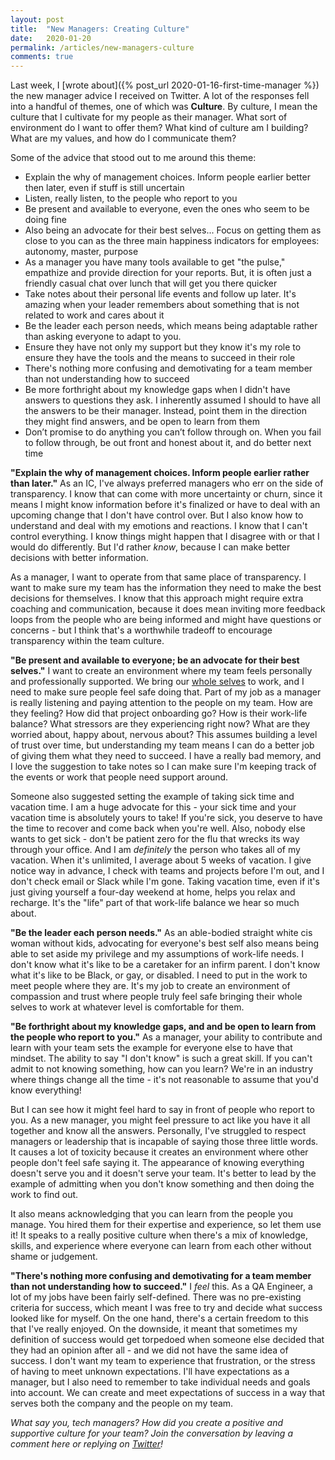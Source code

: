 ```yaml
---
layout: post
title:  "New Managers: Creating Culture"
date:   2020-01-20
permalink: /articles/new-managers-culture
comments: true
---
```


Last week, I [wrote about]({% post_url 2020-01-16-first-time-manager %}) the new manager advice I received on Twitter. A lot of the responses fell into a handful of themes, one of which was **Culture**. By culture, I mean the culture that I cultivate for my people as their manager. What sort of environment do I want to offer them? What kind of culture am I building? What are my values, and how do I communicate them?

Some of the advice that stood out to me around this theme:

- Explain the why of management choices. Inform people earlier better then later, even if stuff is still uncertain
- Listen, really listen, to the people who report to you
- Be present and available to everyone, even the ones who seem to be doing fine
- Also being an advocate for their best selves... Focus on getting them as close to you can as the three main happiness indicators for employees: autonomy, master, purpose
- As a manager you have many tools available to get "the pulse," empathize and provide direction for your reports. But, it is often just a friendly casual chat over lunch that will get you there quicker
- Take notes about their personal life events and follow up later. It's amazing when your leader remembers about something that is not related to work and cares about it
- Be the leader each person needs, which means being adaptable rather than asking everyone to adapt to you.
- Ensure they have not only my support but they know it's my role to ensure they have the tools and the means to succeed in their role
- There's nothing more confusing and demotivating for a team member than not understanding how to succeed
- Be more forthright about my knowledge gaps when I didn't have answers to questions they ask. I inherently assumed I should to have all the answers to be their manager. Instead, point them in the direction they might find answers, and be open to learn from them
- Don’t promise to do anything you can’t follow through on. When you fail to follow through, be out front and honest about it, and do better next time

**"Explain the why of management choices. Inform people earlier rather than later."** As an IC, I've always preferred managers who err on the side of transparency. I know that can come with more uncertainty or churn, since it means I might know information before it's finalized or have to deal with an upcoming change that I don't have control over. But I also know how to understand and deal with my emotions and reactions. I know that I can't control everything. I know things might happen that I disagree with or that I would do differently. But I'd rather _know_, because I can make better decisions with better information.

As a manager, I want to operate from that same place of transparency. I want to make sure my team has the information they need to make the best decisions for themselves. I know that this approach might require extra coaching and communication, because it does mean inviting more feedback loops from the people who are being informed and might have questions or concerns - but I think that's a worthwhile tradeoff to encourage transparency within the team culture.

**"Be present and available to everyone; be an advocate for their best selves."** I want to create an environment where my team feels personally and professionally supported. We bring our [whole selves](https://speakerdeck.com/angelariggs/why-is-there-a-marble-in-your-nose?slide=28) to work, and I need to make sure people feel safe doing that. Part of my job as a manager is really listening and paying attention to the people on my team. How are they feeling? How did that project onboarding go? How is their work-life balance? What stressors are they experiencing right now? What are they worried about, happy about, nervous about? This assumes building a level of trust over time, but understanding my team means I can do a better job of giving them what they need to succeed. I have a really bad memory, and I love the suggestion to take notes so I can make sure I'm keeping track of the events or work that people need support around.

Someone also suggested setting the example of taking sick time and vacation time. I am a huge advocate for this - your sick time and your vacation time is absolutely yours to take! If you're sick, you deserve to have the time to recover and come back when you're well. Also, nobody else wants to get sick - don't be patient zero for the flu that wrecks its way through your office. And I am _definitely_ the person who takes all of my vacation. When it's unlimited, I average about 5 weeks of vacation. I give notice way in advance, I check with teams and projects before I'm out, and I don't check email or Slack while I'm gone. Taking vacation time, even if it's just giving yourself a four-day weekend at home, helps you relax and recharge. It's the "life" part of that work-life balance we hear so much about. 

**"Be the leader each person needs."** As an able-bodied straight white cis woman without kids, advocating for everyone's best self also means being able to set aside my privilege and my assumptions of work-life needs. I don't know what it's like to be a caretaker for an infirm parent. I don't know what it's like to be Black, or gay, or disabled. I need to put in the work to meet people where they are. It's my job to create an environment of compassion and trust where people truly feel safe bringing their whole selves to work at whatever level is comfortable for them.

**"Be forthright about my knowledge gaps, and and be open to learn from the people who report to you."** As a manager, your ability to contribute and learn with your team sets the example for everyone else to have that mindset. The ability to say "I don't know" is such a great skill. If you can't admit to not knowing something, how can you learn? We're in an industry where things change all the time - it's not reasonable to assume that you'd know everything!

But I can see how it might feel hard to say in front of people who report to you. As a new manager, you might feel pressure to act like you have it all together and know all the answers. Personally, I've struggled to respect managers or leadership that is incapable of saying those three little words. It causes a lot of toxicity because it creates an environment where other people don't feel safe saying it. The appearance of knowing everything doesn't serve you and it doesn't serve your team. It's better to lead by the example of admitting when you don't know something and then doing the work to find out.

It also means acknowledging that you can learn from the people you manage. You hired them for their expertise and experience, so let them use it! It speaks to a really positive culture when there's a mix of knowledge, skills, and experience where everyone can learn from each other without shame or judgement. 

**"There's nothing more confusing and demotivating for a team member than not understanding how to succeed."** I _feel_ this. As a QA Engineer, a lot of my jobs have been fairly self-defined. There was no pre-existing criteria for success, which meant I was free to try and decide what success looked like for myself. On the one hand, there's a certain freedom to this that I've really enjoyed. On the downside, it meant that sometimes my definition of success would get torpedoed when someone else decided that they had an opinion after all - and we did not have the same idea of success. I don't want my team to experience that frustration, or the stress of having to meet unknown expectations. I'll have expectations as a manager, but I also need to remember to take individual needs and goals into account. We can create and meet expectations of success in a way that serves both the company and the people on my team.  

_What say you, tech managers? How did you create a positive and supportive culture for your team? Join the conversation by leaving a comment here or replying on [Twitter](https://twitter.com/AngelaRiggs_/status/1216078559346741249)!_